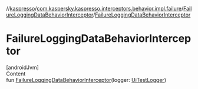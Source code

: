 //[kaspresso](../../index.md)/[com.kaspersky.kaspresso.interceptors.behavior.impl.failure](../index.md)/[FailureLoggingDataBehaviorInterceptor](index.md)/[FailureLoggingDataBehaviorInterceptor](-failure-logging-data-behavior-interceptor.md)



# FailureLoggingDataBehaviorInterceptor  
[androidJvm]  
Content  
fun [FailureLoggingDataBehaviorInterceptor](-failure-logging-data-behavior-interceptor.md)(logger: [UiTestLogger](../../com.kaspersky.kaspresso.logger/-ui-test-logger/index.md))  



